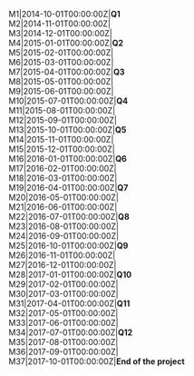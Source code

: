 M1|2014-10-01T00:00:00Z|**Q1**  
M2|2014-11-01T00:00:00Z|  
M3|2014-12-01T00:00:00Z|  
M4|2015-01-01T00:00:00Z|**Q2**  
M5|2015-02-01T00:00:00Z|  
M6|2015-03-01T00:00:00Z|  
M7|2015-04-01T00:00:00Z|**Q3**  
M8|2015-05-01T00:00:00Z|  
M9|2015-06-01T00:00:00Z|  
M10|2015-07-01T00:00:00Z|**Q4**  
M11|2015-08-01T00:00:00Z|  
M12|2015-09-01T00:00:00Z|  
M13|2015-10-01T00:00:00Z|**Q5**  
M14|2015-11-01T00:00:00Z|  
M15|2015-12-01T00:00:00Z|  
M16|2016-01-01T00:00:00Z|**Q6**  
M17|2016-02-01T00:00:00Z|  
M18|2016-03-01T00:00:00Z|  
M19|2016-04-01T00:00:00Z|**Q7**  
M20|2016-05-01T00:00:00Z|  
M21|2016-06-01T00:00:00Z|  
M22|2016-07-01T00:00:00Z|**Q8**  
M23|2016-08-01T00:00:00Z|  
M24|2016-09-01T00:00:00Z|  
M25|2016-10-01T00:00:00Z|**Q9**  
M26|2016-11-01T00:00:00Z|  
M27|2016-12-01T00:00:00Z|  
M28|2017-01-01T00:00:00Z|**Q10**  
M29|2017-02-01T00:00:00Z|  
M30|2017-03-01T00:00:00Z|  
M31|2017-04-01T00:00:00Z|**Q11**  
M32|2017-05-01T00:00:00Z|  
M33|2017-06-01T00:00:00Z|  
M34|2017-07-01T00:00:00Z|**Q12**  
M35|2017-08-01T00:00:00Z|  
M36|2017-09-01T00:00:00Z|  
M37|2017-10-01T00:00:00Z|**End of the project**  
